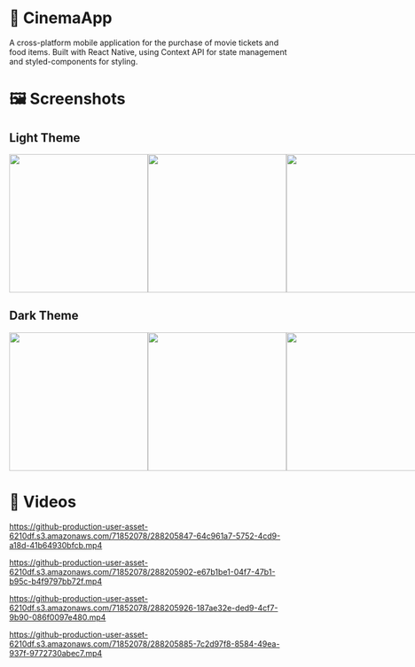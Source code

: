# 🍿 CinemaApp 
A cross-platform mobile application for the purchase of movie tickets and food items.
Built with React Native, using Context API for state management and styled-components for styling.

# 🖼️ Screenshots
## Light Theme
<div style="display: flex; justify-content: space-between;">
  <img src="https://github-production-user-asset-6210df.s3.amazonaws.com/71852078/288206433-24618c47-10be-49ed-bb8c-e67723daf1ff.PNG" width="250" />
  <img src="https://github-production-user-asset-6210df.s3.amazonaws.com/71852078/288206456-c353344e-8744-442d-8b2c-3f08d6b684d3.PNG" width="250" />
  <img src="https://github-production-user-asset-6210df.s3.amazonaws.com/71852078/288206469-e7f4da27-6902-432e-9154-139764bcb9e7.PNG" width="250" />
  <img src="https://github-production-user-asset-6210df.s3.amazonaws.com/71852078/288206473-86423ab3-b802-4e15-9133-ca1f78e034e1.PNG" width="250" />
</div>

## Dark Theme
<div style="display: flex; justify-content: space-between;">
  <img src="https://github-production-user-asset-6210df.s3.amazonaws.com/71852078/288206485-ab4d642f-315b-4ffe-9047-777736b524cf.PNG" width="250" />
  <img src="https://github-production-user-asset-6210df.s3.amazonaws.com/71852078/288206505-5ae616c0-8faf-44b7-8ab6-e3444af960c9.PNG" width="250" />
  <img src="https://github-production-user-asset-6210df.s3.amazonaws.com/71852078/288206517-474cbcf2-c9cf-401b-b4ea-d0bcf902d379.PNG" width="250" />
  <img src="https://github-production-user-asset-6210df.s3.amazonaws.com/71852078/288206520-52dfb266-ba9d-4602-84f9-d16b30b68e80.PNG" width="250" />
  <img src="https://github-production-user-asset-6210df.s3.amazonaws.com/71852078/288206530-246e9d50-4395-4cd5-ad66-4a4c96a802f5.PNG" width="250" />
  <img src="https://github-production-user-asset-6210df.s3.amazonaws.com/71852078/288206537-6f94df54-650b-497c-8e17-13cb77ae8e6a.PNG" width="250" />
  <img src="https://github-production-user-asset-6210df.s3.amazonaws.com/71852078/288206547-62a837bf-cc06-495b-a1bc-a965d1981f9d.PNG" width="250" />
</div>

# 🎥 Videos

https://github-production-user-asset-6210df.s3.amazonaws.com/71852078/288205847-64c961a7-5752-4cd9-a18d-41b64930bfcb.mp4

https://github-production-user-asset-6210df.s3.amazonaws.com/71852078/288205902-e67b1be1-04f7-47b1-b95c-b4f9797bb72f.mp4

https://github-production-user-asset-6210df.s3.amazonaws.com/71852078/288205926-187ae32e-ded9-4cf7-9b90-086f0097e480.mp4

https://github-production-user-asset-6210df.s3.amazonaws.com/71852078/288205885-7c2d97f8-8584-49ea-937f-9772730abec7.mp4
